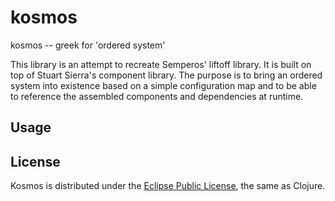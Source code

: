 # kosmos

kosmos -- greek for 'ordered system'

This library is an attempt to recreate Semperos' liftoff library. It is built on top of Stuart
Sierra's component library. The purpose is to bring an ordered system
into existence based on a simple configuration map and to be able to
reference the assembled components and dependencies at runtime.

## Usage


## License

Kosmos is distributed under the [Eclipse Public License](http://opensource.org/licenses/eclipse-1.0.php), the same as Clojure.
